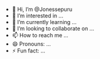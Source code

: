 - 👋 Hi, I’m @Jonessepuru
- 👀 I’m interested in ...
- 🌱 I’m currently learning ...
- 💞️ I’m looking to collaborate on ...
- 📫 How to reach me ...
- 😄 Pronouns: ...
- ⚡ Fun fact: ...

<!---
Jonessepuru/Jonessepuru is a ✨ special ✨ repository because its `README.md` (this file) appears on your GitHub profile.
You can click the Preview link to take a look at your changes.
--->
